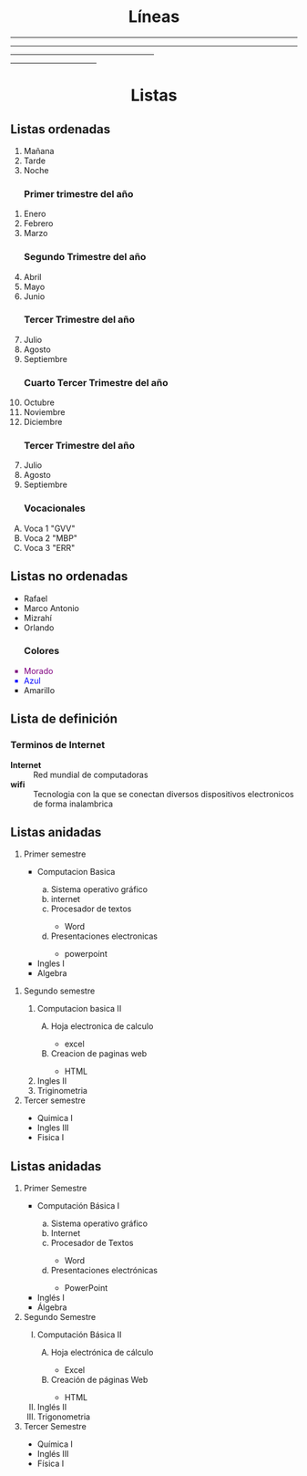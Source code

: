 <html>
<body>
          <title>Listas y lineas</title>
</head>
<body>
<h1><center>Líneas</center></h1>
<hr>
<hr size="5" color="green">
<hr width="50%" align="left">
<hr size="10" color="pink" width="30%"
algn="right">

<h1><center>Listas</center></h1>

<h2>Listas ordenadas</h2>

<ol>
<li>Mañana</li>
<li>Tarde</li>
<li>Noche</li>
</ol>

<ol><h3>Primer trimestre del año</h3>
<li>Enero</li>
<li>Febrero</li>
<li>Marzo</li>
</ol>

<ol><h3>Segundo Trimestre del año</h3>
<li value="4">Abril</li>
<li>Mayo</li>
<li>Junio</li>
</ol>

<ol><h3>Tercer Trimestre del año</h3>
<li value="7">Julio</li>
<li>Agosto</li>
<li>Septiembre</li>
</ol>

<ol><h3>Cuarto Tercer Trimestre del año</h3>
<li value="10">Octubre</li>
<li>Noviembre</li>
<li>Diciembre</li>
</ol>

<ol><h3>Tercer Trimestre del año</h3>
<li value="7">Julio</li>
<li>Agosto</li>
<li>Septiembre</li>
</ol>

<ol type="A"><h3>Vocacionales</h3>
<li>Voca 1 "GVV"</li>
<li>Voca 2 "MBP"</li>
<li>Voca 3 "ERR"</li>
</ol>

<h2>Listas no ordenadas</h2>

<ul>
<li>Rafael</l1>
<li>Marco Antonio</l1>
<li>Mizrahí</l1>
<li>Orlando</l1>
</ul>

<ul type ="square"><h3>Colores</h3>
<font color="purple"><li>Morado</li></font>
<font color="blue"><li>Azul</li></font>
<li>Amarillo</li>
</ul>

<h2>Lista de definici&oacuten</h2>

<dl><h3>Terminos de Internet</h3>

<dt><b>Internet</dt></b>
<dd>Red mundial de computadoras</dd>

<dt><b>wifi</dt></b>
<dd>Tecnologia con la que se conectan diversos dispositivos electronicos de forma inalambrica</dd>

</dl>

<h2>Listas anidadas</h2>
<p>
<ol>
<li>Primer semestre</li>
<ul type="square">
<li>Computacion Basica</li>
<ol type="a">
<li>Sistema operativo gráfico</li>
<li>internet</li>
<li>Procesador de textos</li>
<ul type="circle">
<li>Word</li>
</ul>
<li>Presentaciones electronicas</li>
<ul type="circle">
<li>powerpoint</li>
</ul>
</ol>
<li>Ingles I</li>
<li>Algebra</li>
</ol>
<ol value="2">
<li>Segundo semestre</li>
<ol type="1">
<li>Computacion basica II</li>
<ol type="A">
<li>Hoja electronica de calculo</li>
<ul type="circle">
<li>excel</li>
</ul>
<li>Creacion de paginas web</li>
<ul type="circle">
<li>HTML</li>
</ul>
</ol>
<li>Ingles II</li>
<li>Triginometria</li>
</ol>

<li>Tercer semestre</li>
<ul type="disc">
<li>Quimica I</li>
<li>Ingles III</li>
<li>Fisica I</li>
</ul>
</ol>

<h2>Listas anidadas</h2>
<p>
<ol>
<li>Primer Semestre</li>
<ul type="square">
<li>Computación Básica I</li>
<ol type="a">
<li>Sistema operativo gráfico</li>
<li>Internet</li>
<li>Procesador de Textos</li>
<ul type="circle">
<li>Word</li>
</ul>
<li>Presentaciones electrónicas</li>
<ul type="circle">
<li>PowerPoint</li>
</ul>    
</ol>
<li>Inglés I</li>
<li>Álgebra</li>
</ul>
<li>Segundo Semestre</li>
<ol type="I">
<li>Computación Básica II</li>
<ol type="A">
<li>Hoja electrónica de cálculo</li>
<ul type="circle">
<li>Excel</li>
</ul>
<li>Creación de páginas Web</li>
<ul type="circle">
<li>HTML</li>
</ul>
</ol>
<li>Inglés II</li>
<li>Trigonometria</li>
</ol>
<li>Tercer Semestre</li>
<ul type="disc">
<li>Química I</li>
<li>Inglés III</li>
<li>Física I</li>



</ul>
</ol>







<br><br><br><br><br><br><br><br><br><br><br><br><br>
</body>
</html>











</body>
</html>
